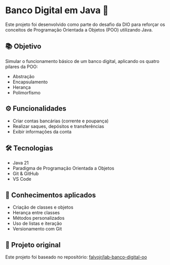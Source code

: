 # Banco Digital em Java 🚀

Este projeto foi desenvolvido como parte do desafio da DIO para reforçar os conceitos de Programação Orientada a Objetos (POO) utilizando Java.

## 📚 Objetivo
Simular o funcionamento básico de um banco digital, aplicando os quatro pilares da POO:
- Abstração
- Encapsulamento
- Herança
- Polimorfismo

## ⚙️ Funcionalidades
- Criar contas bancárias (corrente e poupança)
- Realizar saques, depósitos e transferências
- Exibir informações da conta

## 🛠️ Tecnologias
- Java 21
- Paradigma de Programação Orientada a Objetos
- Git & GitHub
- VS Code

## 🧠 Conhecimentos aplicados
- Criação de classes e objetos
- Herança entre classes
- Métodos personalizados
- Uso de listas e iteração
- Versionamento com Git

## 🔗 Projeto original
Este projeto foi baseado no repositório: [falvojr/lab-banco-digital-oo](https://github.com/falvojr/lab-banco-digital-oo)
